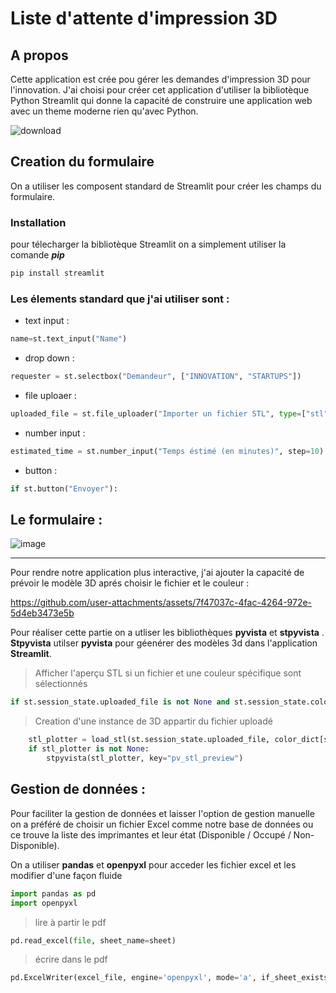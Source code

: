 # Liste d'attente d'impression 3D
## A propos
Cette application est crée pou gérer les demandes d'impression 3D pour l'innovation.
J'ai choisi pour créer cet application d'utiliser la bibliotèque Python Streamlit qui donne la capacité de construire une application web avec un theme moderne rien qu'avec Python.

![download](https://github.com/user-attachments/assets/1bcf0dcb-f34b-4efb-be3c-4ee2046b7cf5)

## Creation du formulaire 
On a utiliser les composent standard de Streamlit pour créer les champs du formulaire.

### Installation

pour télecharger la bibliotèque Streamlit on a simplement utiliser la comande ___pip___


``` bash
pip install streamlit
```

### Les élements standard que j'ai utiliser sont :

- text input :
```python
name=st.text_input("Name")
```` 
- drop down :
```python
requester = st.selectbox("Demandeur", ["INNOVATION", "STARTUPS"])
```` 
- file uploaer :
```python
uploaded_file = st.file_uploader("Importer un fichier STL", type=["stl"])
```` 
- number input :
 ```python
estimated_time = st.number_input("Temps éstimé (en minutes)", step=10)
```
- button :
```python
if st.button("Envoyer"):
```

## Le formulaire :

![image](https://github.com/user-attachments/assets/037b8b0f-dbb3-48bb-9914-49533ba4fdd0)



___

Pour rendre notre application plus interactive, j'ai ajouter la capacité de prévoir le modèle 3D aprés choisir le fichier et le couleur :

https://github.com/user-attachments/assets/7f47037c-4fac-4264-972e-5d4eb3473e5b

Pour réaliser cette partie on a utliser les bibliothèques __pyvista__ et __stpyvista__ . \
__Stpyvista__ utilser __pyvista__ pour géenérer des modèles 3d dans l'application __Streamlit__.

> Afficher l'aperçu STL si un fichier et une couleur spécifique sont sélectionnés
``` python
if st.session_state.uploaded_file is not None and st.session_state.color != "Quelconque":
```
> Creation d'une instance de 3D appartir du fichier uploadé
``` python
    stl_plotter = load_stl(st.session_state.uploaded_file, color_dict[st.session_state.color])
    if stl_plotter is not None:
        stpyvista(stl_plotter, key="pv_stl_preview")
```

## Gestion de données :
Pour faciliter la gestion de données et laisser l'option de gestion manuelle on a préféré de choisir un fichier Excel comme notre base de données ou ce trouve la liste des imprimantes et leur état (Disponible / Occupé / Non-Disponible).

On a utiliser __pandas__ et __openpyxl__ pour acceder les fichier excel et les modifier d'une façon fluide
``` python
import pandas as pd
import openpyxl
```
> lire à partir le pdf
``` python
pd.read_excel(file, sheet_name=sheet) 
```
> écrire dans le pdf
``` python
pd.ExcelWriter(excel_file, engine='openpyxl', mode='a', if_sheet_exists='overlay') as writer 
